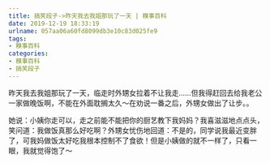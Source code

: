 ```yaml
---
title: 搞笑段子->昨天我去我姐那玩了一天 | 糗事百科
date: 2019-12-19 18:33:19
urlname: 057aa06a60fd8099db3e10c83d025fe9
tags: 
- 糗事百科
categories:
- 糗事百科
- 搞笑段子
---
```

昨天我去我姐那玩了一天，临走时外甥女拉着不让我走……但我得赶回去给我老公一家做晚饭啊，不能在外面耽搁太久～在劝说一番之后，外甥女做出了让步。。

她说：小姨你走可以，走之前能不能把你的厨艺教下我妈妈？我喜滋滋地点点头，笑问道：我做饭真那么好吃啊？外甥女忧伤地回道：不是的，同学说我最近变胖了，可我妈做饭太好吃我根本控制不了食欲！但是小姨做的就不一样了，只看一眼，我就觉得饱了～


